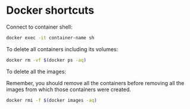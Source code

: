 # Docker shortcuts

Connect to container shell:

```bash
docker exec -it container-name sh
```

To delete all containers including its volumes:

```bash
docker rm -vf $(docker ps -aq)
```

To delete all the images:

Remember, you should remove all the containers before removing all the images from which those containers were created.

```bash
docker rmi -f $(docker images -aq)
```
